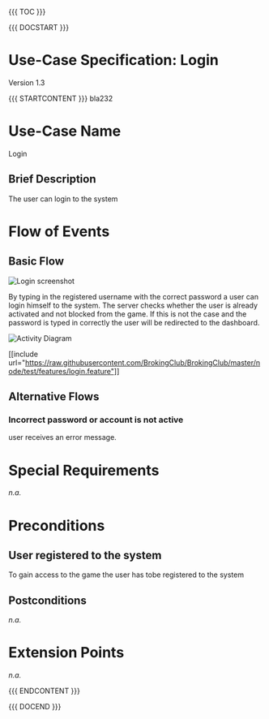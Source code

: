 {{{ TOC }}}


{{{ DOCSTART }}}

# Use-Case Specification: Login

Version 1.3

{{{ STARTCONTENT }}}
bla232

# Use-Case Name 
Login
## 	Brief Description
The user can login to the system 

# Flow of Events
## 	Basic Flow
![Login screenshot](http://broking.club/img/doc/screens/login.png)

By typing in the registered username with the correct password a user can login himself to the system.
The server checks whether the user is already activated and not blocked from the game. 
If this is not the case and the password is typed in correctly the user will be redirected to the dashboard.

![Activity Diagram](http://broking.club/img/doc/ad/ad_login.png)

[[include url="https://raw.githubusercontent.com/BrokingClub/BrokingClub/master/node/test/features/login.feature"]]


## 	Alternative Flows
### Incorrect password or account is not active
user receives an error message.

# Special Requirements
*n.a.*

# Preconditions
## User registered to the system
To gain access to the game the user has tobe registered to the system 

## Postconditions
*n.a.*

# Extension Points
*n.a.*

{{{ ENDCONTENT }}}

{{{ DOCEND }}}




